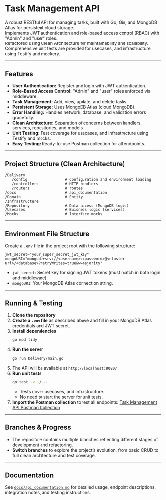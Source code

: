 # Task Management API

A robust RESTful API for managing tasks, built with Go, Gin, and MongoDB Atlas for persistent cloud storage.  
Implements JWT authentication and role-based access control (RBAC) with "Admin" and "user" roles.  
Refactored using Clean Architecture for maintainability and scalability.  
Comprehensive unit tests are provided for usecases, and infrastructure using Testify and mockery.

---

## Features

- **User Authentication:** Register and login with JWT authentication.
- **Role-Based Access Control:** "Admin" and "user" roles enforced via middleware.
- **Task Management:** Add, view, update, and delete tasks.
- **Persistent Storage:** Uses MongoDB Atlas (cloud MongoDB).
- **Error Handling:** Handles network, database, and validation errors gracefully.
- **Clean Architecture:** Separation of concerns between handlers, services, repositories, and models.
- **Unit Testing:** Test coverage for usecases, and infrastructure using Testify and mocks.
- **Easy Testing:** Ready-to-use Postman collection for all endpoints.

---

## Project Structure (Clean Architecture)


```
/Delivery
   /config                 # Configuration and environment loading
   /controllers            # HTTP handlers
   /routers                # routes 
/docs                      # api_documentation
/Domain                    # Entity
/Infrastructure            
/Repository                # Data access (MongoDB logic)
/Usecases                  # Buisness logic (services) 
/Mocks                     # Interface mocks
```

---

## Environment File Structure

Create a `.env` file in the project root with the following structure:

```
jwt_secret="your_super_secret_jwt_key"
mongoURI="mongodb+srv://<username>:<password>@<cluster-url>/<database>?retryWrites=true&w=majority"
```

- `jwt_secret`: Secret key for signing JWT tokens (must match in both login and middleware).
- `mongoURI`: Your MongoDB Atlas connection string.

---

## Running & Testing

1. **Clone the repository**
2. **Create a `.env` file** as described above and fill in your MongoDB Atlas credentials and JWT secret.
3. **Install dependencies**
   ```sh
   go mod tidy
   ```
4. **Run the server**
   ```sh
   go run Delivery/main.go
   ```
5. The API will be available at `http://localhost:8080/`
6. **Run unit tests**
   ```sh
   go test -v ./...
   ```
   - Tests cover usecases, and infrastructure.
   - No need to start the server for unit tests.
7. **Import the Postman collection** to test all endpoints:
   [Task Management API Postman Collection](https://web.postman.co/workspace/ed1fcb1b-aa6d-4608-8bfc-abf010bb0f11/collection/40582744-b2fb455a-9a0a-4cc8-a97e-4e19c73def65?action=share&source=copy-link&creator=40582744)

---

## Branches & Progress

- The repository contains multiple branches reflecting different stages of development and refactoring.
- **Switch branches** to explore the project’s evolution, from basic CRUD to full clean architecture and test coverage.

---

## Documentation

See [`docs/api_documentation.md`](docs/api_documentation.md) for detailed usage, endpoint descriptions, integration notes, and testing instructions.
